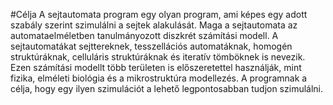 #Célja
A sejtautomata program egy olyan program, ami képes egy adott szabály szerint szimulálni a
sejtek alakulását. Maga a sejtautomata az automataelméletben tanulmányozott diszkrét
számítási modell. A sejtautomatákat sejttereknek, tesszellációs automatáknak, homogén
struktúráknak, celluláris struktúráknak és iteratív tömböknek is nevezik. Ezen számítási modellt
több területen is előszeretettel használják, mint fizika, elméleti biológia és a mikrostruktúra
modellezés. A programnak a célja, hogy egy ilyen szimulációt a lehető legpontosabban tudjon
szimulálni.
